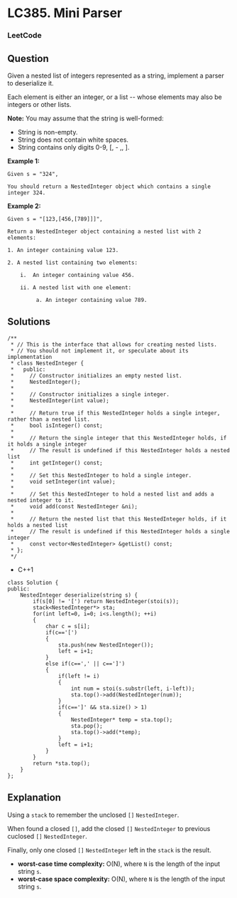 # LC385. Mini Parser

### LeetCode

## Question

Given a nested list of integers represented as a string, implement a parser to deserialize it.

Each element is either an integer, or a list -- whose elements may also be integers or other lists.

**Note:** You may assume that the string is well-formed:

* String is non-empty.
* String does not contain white spaces.
* String contains only digits 0-9, [, - ,, ].

**Example 1:**
```
Given s = "324",

You should return a NestedInteger object which contains a single integer 324.
```

**Example 2:**
```
Given s = "[123,[456,[789]]]",

Return a NestedInteger object containing a nested list with 2 elements:

1. An integer containing value 123.

2. A nested list containing two elements:

    i.  An integer containing value 456.

    ii. A nested list with one element:

         a. An integer containing value 789.
```

## Solutions

```
/**
 * // This is the interface that allows for creating nested lists.
 * // You should not implement it, or speculate about its implementation
 * class NestedInteger {
 *   public:
 *     // Constructor initializes an empty nested list.
 *     NestedInteger();
 *
 *     // Constructor initializes a single integer.
 *     NestedInteger(int value);
 *
 *     // Return true if this NestedInteger holds a single integer, rather than a nested list.
 *     bool isInteger() const;
 *
 *     // Return the single integer that this NestedInteger holds, if it holds a single integer
 *     // The result is undefined if this NestedInteger holds a nested list
 *     int getInteger() const;
 *
 *     // Set this NestedInteger to hold a single integer.
 *     void setInteger(int value);
 *
 *     // Set this NestedInteger to hold a nested list and adds a nested integer to it.
 *     void add(const NestedInteger &ni);
 *
 *     // Return the nested list that this NestedInteger holds, if it holds a nested list
 *     // The result is undefined if this NestedInteger holds a single integer
 *     const vector<NestedInteger> &getList() const;
 * };
 */
```

* C++1
```
class Solution {
public:
    NestedInteger deserialize(string s) {
        if(s[0] != '[') return NestedInteger(stoi(s));
        stack<NestedInteger*> sta;
        for(int left=0, i=0; i<s.length(); ++i)
        {
            char c = s[i];
            if(c=='[')
            {
                sta.push(new NestedInteger());
                left = i+1;
            }
            else if(c==',' || c==']')
            {
                if(left != i)
                {
                    int num = stoi(s.substr(left, i-left));
                    sta.top()->add(NestedInteger(num));
                }
                if(c==']' && sta.size() > 1)
                {
                    NestedInteger* temp = sta.top();
                    sta.pop();
                    sta.top()->add(*temp);
                }
                left = i+1;
            }
        }
        return *sta.top();
    }
};
```

## Explanation

Using a `stack` to remember the unclosed `[]` `NestedInteger`. 

When found a closed `[]`, add the closed `[]` `NestedInteger` to previous cuclosed `[]` `NestedInteger`.

Finally, only one closed `[]` `NestedInteger` left in the `stack` is the result.

* **worst-case time complexity:** O(N), where `N` is the length of the input string `s`.
* **worst-case space complexity:** O(N), where `N` is the length of the input string `s`.
